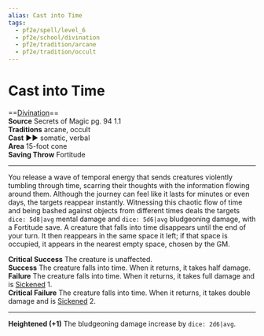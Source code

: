 ```yaml
---
alias: Cast into Time
tags:
  - pf2e/spell/level_6
  - pf2e/school/divination
  - pf2e/tradition/arcane
  - pf2e/tradition/occult
---
```


# Cast into Time

==[Divination](../../../Traits/Divination.md)==  
__Source__ Secrets of Magic pg. 94 1.1  
**Traditions** arcane, occult  
**Cast** ►► somatic, verbal  
**Area** 15-foot cone  
**Saving Throw** Fortitude

---

You release a wave of temporal energy that sends creatures violently tumbling through time, scarring their thoughts with the information flowing around them. Although the journey can feel like it lasts for minutes or even days, the targets reappear instantly. Witnessing this chaotic flow of time and being bashed against objects from different times deals the targets `dice: 5d8|avg` mental damage and `dice: 5d6|avg` bludgeoning damage, with a Fortitude save. A creature that falls into time disappears until the end of your turn. It then reappears in the same space it left; if that space is occupied, it appears in the nearest empty space, chosen by the GM.

**Critical Success** The creature is unaffected.  
**Success** The creature falls into time. When it returns, it takes half damage.  
**Failure** The creature falls into time. When it returns, it takes full damage and is [Sickened](../../../Conditions/Sickened.md) 1.  
**Critical Failure** The creature falls into time. When it returns, it takes double damage and is [Sickened](../../../Conditions/Sickened.md) 2.

<hr>

**Heightened (+1)** The bludgeoning damage increase by `dice: 2d6|avg`.
